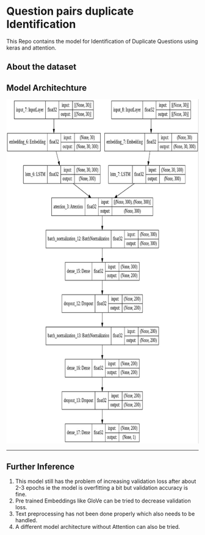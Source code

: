 # Question pairs duplicate Identification
This Repo contains the model for Identification of Duplicate Questions using keras and attention.

## About the dataset


## Model Architechture
<div align='center'>
  <img src = "https://github.com/praneethratna/Question-pairs-duplicate/blob/master/model.jpeg" alt = "drawing" width = "900" height = "900"/></br>
</div>

<hr>





## Further Inference
<ol type = "1">
  <li>This model still has the problem of increasing validation loss after about 2-3 epochs ie the model is overfitting a bit but validation accuracy is fine.</li>
  <li>Pre trained Embeddings like GloVe can be tried to decrease validation loss.</li>
  <li>Text preprocessing has not been done properly which also needs to be handled.</li>
  <li>A different model architecture without Attention can also be tried.</li>
</ol>  
